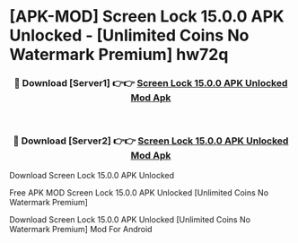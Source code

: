 # [APK-MOD] Screen Lock 15.0.0 APK Unlocked - [Unlimited Coins No Watermark Premium] hw72q



<div align="center">
<h3>🔴 Download [Server1] 👉👉 <a href="https://momento.my/?title=Screen_Lock_15.0.0_APK_Unlocked">Screen Lock 15.0.0 APK Unlocked Mod Apk</a></h3><br>

<h3>🔴 Download [Server2] 👉👉 <a href="https://momento.my/?title=Screen_Lock_15.0.0_APK_Unlocked">Screen Lock 15.0.0 APK Unlocked Mod Apk</a></h3>
</div>



Download Screen Lock 15.0.0 APK Unlocked 

Free APK MOD Screen Lock 15.0.0 APK Unlocked [Unlimited Coins No Watermark Premium]

Download Screen Lock 15.0.0 APK Unlocked [Unlimited Coins No Watermark Premium] Mod For Android
